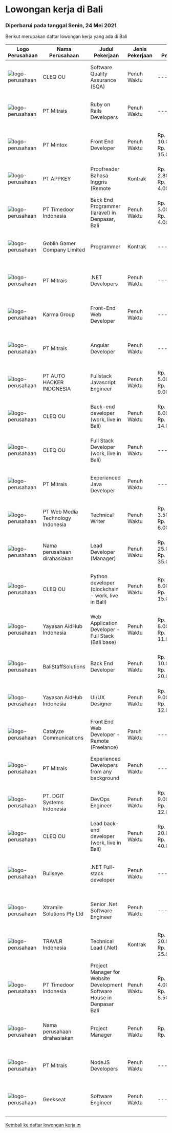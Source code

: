
  # Lowongan kerja di Bali

  ### Diperbarui pada tanggal Senin, 24 Mei 2021

  Berikut merupakan daftar lowongan kerja yang ada di Bali

  |Logo Perusahaan | Nama Perusahaan | Judul Pekerjaan | Jenis Pekerjaan | Gaji Pekerjaan | Lokasi | Deskripsi | Tanggal diunggah | Pranala |
  | -------------- | --------------- | --------------- | --------- | --------- | -------------- | ------- | ----------- | ----------- |
  |![logo-perusahaan](https://image-service-cdn.seek.com.au/83f6c0a379be672bd3733ebae34ee48ae48afc54/ee4dce1061f3f616224767ad58cb2fc751b8d2dc)|CLEQ OU|Software Quality Assurance (SQA)|Penuh Waktu|---|Badung|About ItsavirusItsavirus is a software company with offices in Bali, Singapore and Amsterdam. With a relative small group of people, we work on great...|Jumat, 21 Mei 2021|https://www.jobstreet.co.id/id/job/software-quality-assurance-sqa-3529495?token=0~31450783-7990-4fe9-854d-1316e11f145e&sectionRank=1&jobId=jobstreet-id-job-3529495|
|![logo-perusahaan](https://image-service-cdn.seek.com.au/873c75fc9ed6df00967320d343e4e2a794129d8b/ee4dce1061f3f616224767ad58cb2fc751b8d2dc)|PT Mitrais|Ruby on Rails Developers|Penuh Waktu|---|Bali|Build your Career with Mitrais ! We're urgently looking for experienced Ruby On Rails  Developers to be part of our team for an immediate...|Jumat, 21 Mei 2021|https://www.jobstreet.co.id/id/job/ruby-on-rails-developers-3529360?token=0~31450783-7990-4fe9-854d-1316e11f145e&sectionRank=2&jobId=jobstreet-id-job-3529360|
|![logo-perusahaan](https://image-service-cdn.seek.com.au/7f627038ce51e0bb6e4e1ec758f678af3c8dc431/ee4dce1061f3f616224767ad58cb2fc751b8d2dc)|PT Mintox|Front End Developer|Penuh Waktu|Rp. 10.000.000-Rp. 15.000.000|Bali|Our software company is looking for an experienced Front End Developer to work on our SaaS software application, we have teams in other country and...|Sabtu, 22 Mei 2021|https://www.jobstreet.co.id/id/job/front-end-developer-3527045?token=0~31450783-7990-4fe9-854d-1316e11f145e&sectionRank=3&jobId=jobstreet-id-job-3527045|
|![logo-perusahaan](https://image-service-cdn.seek.com.au/a649d7c89cbaeaa05135c6bfa64dfb4c72559d9b/ee4dce1061f3f616224767ad58cb2fc751b8d2dc)|PT APPKEY|Proofreader Bahasa Inggris (Remote|Kontrak|Rp. 2.800.000-Rp. 4.000.000|Denpasar|Dibutuhkan segera Proofreader yang bisa melakukan koreksi subtitle Bahasa Inggris dalam video berbahasa Jepang. Kemampuan berbahasa Jepang tidak...|Kamis, 20 Mei 2021|https://www.jobstreet.co.id/id/job/proofreader-bahasa-inggris-remote-3534027?token=0~31450783-7990-4fe9-854d-1316e11f145e&sectionRank=4&jobId=jobstreet-id-job-3534027|
|![logo-perusahaan](https://image-service-cdn.seek.com.au/9f2111bf08df94f0ea97d6b9f360a4952c081dc6/ee4dce1061f3f616224767ad58cb2fc751b8d2dc)|PT Timedoor Indonesia|Back End Programmer (laravel) in Denpasar, Bali|Penuh Waktu|Rp. 3.000.000-Rp. 4.000.000|Denpasar|If you want to develop yourself, Timedoor is one of the best places to start your career. Our team comes from various cultures. We welcome young...|Kamis, 20 Mei 2021|https://www.jobstreet.co.id/id/job/back-end-programmer-laravel-in-denpasar-bali-3528535?token=0~31450783-7990-4fe9-854d-1316e11f145e&sectionRank=5&jobId=jobstreet-id-job-3528535|
|![logo-perusahaan](https://image-service-cdn.seek.com.au/fe39cde3ef9d4dc6ecaffde1d27b59e40c5b2874/ee4dce1061f3f616224767ad58cb2fc751b8d2dc)|Goblin Gamer Company Limited|Programmer|Kontrak|---|Bali|Job HighlightsTo develop a logistic system for internal using web application / system.Software system development &amp; programming...|Kamis, 20 Mei 2021|https://www.jobstreet.co.id/id/job/programmer-4545842/origin/my?token=0~31450783-7990-4fe9-854d-1316e11f145e&sectionRank=6&jobId=jobstreet-my-job-4545842|
|![logo-perusahaan](https://image-service-cdn.seek.com.au/873c75fc9ed6df00967320d343e4e2a794129d8b/ee4dce1061f3f616224767ad58cb2fc751b8d2dc)|PT Mitrais|.NET Developers|Penuh Waktu|---|Denpasar|Build your Career with Mitrais !  We're looking for experienced .NET Software Engineers to be part of our team.  What will you be doing ?  Coding high...|Jumat, 21 Mei 2021|https://www.jobstreet.co.id/id/job/net-developers-3529365?token=0~31450783-7990-4fe9-854d-1316e11f145e&sectionRank=7&jobId=jobstreet-id-job-3529365|
|![logo-perusahaan](https://image-service-cdn.seek.com.au/8fa09eee0320660556707b875647ff389044baac/ee4dce1061f3f616224767ad58cb2fc751b8d2dc)|Karma Group|Front-End Web Developer|Penuh Waktu|---|Denpasar|We are an international Boutique Luxury Hospitality company with a tight-knit team of digital designers and developers. As we continue to expand, we...|Rabu, 19 Mei 2021|https://www.jobstreet.co.id/id/job/front-end-web-developer-3527814?token=0~31450783-7990-4fe9-854d-1316e11f145e&sectionRank=8&jobId=jobstreet-id-job-3527814|
|![logo-perusahaan](https://image-service-cdn.seek.com.au/873c75fc9ed6df00967320d343e4e2a794129d8b/ee4dce1061f3f616224767ad58cb2fc751b8d2dc)|PT Mitrais|Angular Developer|Penuh Waktu|---|Bali|Build your Career with Mitrais !  We're looking for experienced Angular Developer to be part of our team.  What will you be doing?  Liase with...|Jumat, 21 Mei 2021|https://www.jobstreet.co.id/id/job/angular-developer-3529367?token=0~31450783-7990-4fe9-854d-1316e11f145e&sectionRank=9&jobId=jobstreet-id-job-3529367|
|![logo-perusahaan](https://us.123rf.com/450wm/pavelstasevich/pavelstasevich1811/pavelstasevich181101027/112815900-stock-vector-no-image-available-icon-flat-vector.jpg?ver=6)|PT AUTO HACKER INDONESIA|Fullstack Javascript Engineer|Penuh Waktu|Rp. 5.000.000-Rp. 9.000.000|Bali|Weeii is a startup that creates value through profitable trading of second-hand scooters. We use the latest web, mobile, and cloud technologies and...|Jumat, 21 Mei 2021|https://www.jobstreet.co.id/id/job/fullstack-javascript-engineer-3525788?token=0~31450783-7990-4fe9-854d-1316e11f145e&sectionRank=10&jobId=jobstreet-id-job-3525788|
|![logo-perusahaan](https://image-service-cdn.seek.com.au/83f6c0a379be672bd3733ebae34ee48ae48afc54/ee4dce1061f3f616224767ad58cb2fc751b8d2dc)|CLEQ OU|Back-end developer (work, live in Bali)|Penuh Waktu|Rp. 8.000.000-Rp. 14.000.000|Badung|About ItsavirusItsavirus is a software company with offices in Bali, Singapore and Amsterdam. With a relative small group of people, we work on great...|Kamis, 20 Mei 2021|https://www.jobstreet.co.id/id/job/back-end-developer-work-live-in-bali-3529331?token=0~31450783-7990-4fe9-854d-1316e11f145e&sectionRank=11&jobId=jobstreet-id-job-3529331|
|![logo-perusahaan](https://image-service-cdn.seek.com.au/83f6c0a379be672bd3733ebae34ee48ae48afc54/ee4dce1061f3f616224767ad58cb2fc751b8d2dc)|CLEQ OU|Full Stack Developer (work, live in Bali)|Penuh Waktu|---|Badung|About ItsavirusItsavirus is a software company with offices in Bali, Singapore and Amsterdam. We work on great projects that have a positive impact...|Kamis, 20 Mei 2021|https://www.jobstreet.co.id/id/job/full-stack-developer-work-live-in-bali-3529321?token=0~31450783-7990-4fe9-854d-1316e11f145e&sectionRank=12&jobId=jobstreet-id-job-3529321|
|![logo-perusahaan](https://image-service-cdn.seek.com.au/873c75fc9ed6df00967320d343e4e2a794129d8b/ee4dce1061f3f616224767ad58cb2fc751b8d2dc)|PT Mitrais|Experienced Java Developer|Penuh Waktu|---|Bali|Build your Career with Mitrais!  We have clients who are urgently looking for Experienced Java developers for an immediate start. What will you be...|Sabtu, 22 Mei 2021|https://www.jobstreet.co.id/id/job/experienced-java-developer-3529373?token=0~31450783-7990-4fe9-854d-1316e11f145e&sectionRank=13&jobId=jobstreet-id-job-3529373|
|![logo-perusahaan](https://image-service-cdn.seek.com.au/2e906732392d6cfad85fb17ce0e2fbf025fe95da/ee4dce1061f3f616224767ad58cb2fc751b8d2dc)|PT Web Media Technology Indonesia|Technical Writer|Penuh Waktu|Rp. 3.500.000-Rp. 6.000.000|Bali|Niagahoster is a tech company based in Yogyakarta that provides web-hosting services. With a team full of marketing professionals we are looking for a...|Rabu, 19 Mei 2021|https://www.jobstreet.co.id/id/job/technical-writer-3532816?token=0~31450783-7990-4fe9-854d-1316e11f145e&sectionRank=14&jobId=jobstreet-id-job-3532816|
|![logo-perusahaan](https://us.123rf.com/450wm/pavelstasevich/pavelstasevich1811/pavelstasevich181101027/112815900-stock-vector-no-image-available-icon-flat-vector.jpg?ver=6)|Nama perusahaan dirahasiakan|Lead Developer (Manager)|Penuh Waktu|Rp. 25.000.000-Rp. 35.000.000|Bali|Ensure that the team continues to deliver high-quality results that satisfy clients' and partners' web technology needs. Foster a culture of...|Rabu, 19 Mei 2021|https://www.jobstreet.co.id/id/job/lead-developer-manager-3533160?token=0~31450783-7990-4fe9-854d-1316e11f145e&sectionRank=15&jobId=jobstreet-id-job-3533160|
|![logo-perusahaan](https://image-service-cdn.seek.com.au/83f6c0a379be672bd3733ebae34ee48ae48afc54/ee4dce1061f3f616224767ad58cb2fc751b8d2dc)|CLEQ OU|Python developer (blockchain - work, live in Bali)|Penuh Waktu|Rp. 8.000.000-Rp. 15.000.000|Badung|About MelalieMelalie is a peer-to-peer (P2P) mobility marketplace. On the Melalie platform, people can rent vehicles from each other, without the need...|Kamis, 20 Mei 2021|https://www.jobstreet.co.id/id/job/python-developer-blockchain-work-live-in-bali-3529319?token=0~31450783-7990-4fe9-854d-1316e11f145e&sectionRank=16&jobId=jobstreet-id-job-3529319|
|![logo-perusahaan](https://image-service-cdn.seek.com.au/9b692f209622949279e729a0faf85c537e22289b/ee4dce1061f3f616224767ad58cb2fc751b8d2dc)|Yayasan AidHub Indonesia|Web Application Developer - Full Stack (Bali base)|Penuh Waktu|Rp. 8.000.000-Rp. 11.000.000|Kuta|Responsibilities: This role will report to the IT Manager Candidate must be able to manage the complete software development process of the our...|Jumat, 21 Mei 2021|https://www.jobstreet.co.id/id/job/web-application-developer-full-stack-bali-base-3534843?token=0~31450783-7990-4fe9-854d-1316e11f145e&sectionRank=17&jobId=jobstreet-id-job-3534843|
|![logo-perusahaan](https://us.123rf.com/450wm/pavelstasevich/pavelstasevich1811/pavelstasevich181101027/112815900-stock-vector-no-image-available-icon-flat-vector.jpg?ver=6)|BaliStaffSolutions|Back End Developer|Penuh Waktu|Rp. 10.000.000-Rp. 20.000.000|Bali|We are looking for a Back-end developer (full-time) to join our team. You will be responsible for the server-side of our web applications. If you have...|Rabu, 19 Mei 2021|https://www.jobstreet.co.id/id/job/back-end-developer-3532865?token=0~31450783-7990-4fe9-854d-1316e11f145e&sectionRank=18&jobId=jobstreet-id-job-3532865|
|![logo-perusahaan](https://image-service-cdn.seek.com.au/9b692f209622949279e729a0faf85c537e22289b/ee4dce1061f3f616224767ad58cb2fc751b8d2dc)|Yayasan AidHub Indonesia|UI/UX Designer|Penuh Waktu|Rp. 9.000.000-Rp. 12.000.000|Badung|Duties and Responsibilities  This role will report to the AidHub IT Manager    Create and maintain AidHub logo and branding manual and identity Design...|Jumat, 21 Mei 2021|https://www.jobstreet.co.id/id/job/ui-ux-designer-3534783?token=0~31450783-7990-4fe9-854d-1316e11f145e&sectionRank=19&jobId=jobstreet-id-job-3534783|
|![logo-perusahaan](https://image-service-cdn.seek.com.au/7b0e442165d5a37f3d08361a23aff8a29b66fd62/ee4dce1061f3f616224767ad58cb2fc751b8d2dc)|Catalyze Communications|Front End Web Developer - Remote (Freelance)|Paruh Waktu|---|Bali|As part of our ongoing expansion, we seek a reliable, detailed, and experienced freelance Front end Web Developer to develop website projects using...|Rabu, 19 Mei 2021|https://www.jobstreet.co.id/id/job/front-end-web-developer-remote-freelance-3532928?token=0~31450783-7990-4fe9-854d-1316e11f145e&sectionRank=20&jobId=jobstreet-id-job-3532928|
|![logo-perusahaan](https://image-service-cdn.seek.com.au/873c75fc9ed6df00967320d343e4e2a794129d8b/ee4dce1061f3f616224767ad58cb2fc751b8d2dc)|PT Mitrais|Experienced Developers from any background|Penuh Waktu|---|Bali|Build your Career with Mitrais !  We're looking for experienced Software Engineers from any background to be part of our team.  What will you...|Kamis, 20 Mei 2021|https://www.jobstreet.co.id/id/job/experienced-developers-from-any-background-3528712?token=0~31450783-7990-4fe9-854d-1316e11f145e&sectionRank=21&jobId=jobstreet-id-job-3528712|
|![logo-perusahaan](https://image-service-cdn.seek.com.au/e93bc75036be941b9c3ff3a55670cb236457b0c4/ee4dce1061f3f616224767ad58cb2fc751b8d2dc)|PT. DGIT Systems Indonesia|DevOps Engineer|Penuh Waktu|Rp. 9.000.000-Rp. 12.000.000|Bali|DevOps Engineer The RoleWe are looking for a DevOps Engineer with excellent Linux system administration and management skills to support our teams...|Selasa, 18 Mei 2021|https://www.jobstreet.co.id/id/job/devops-engineer-3522002?token=0~31450783-7990-4fe9-854d-1316e11f145e&sectionRank=22&jobId=jobstreet-id-job-3522002|
|![logo-perusahaan](https://image-service-cdn.seek.com.au/83f6c0a379be672bd3733ebae34ee48ae48afc54/ee4dce1061f3f616224767ad58cb2fc751b8d2dc)|CLEQ OU|Lead back-end developer (work, live in Bali)|Penuh Waktu|Rp. 20.000.000-Rp. 40.000.000|Badung|Are you ready to take a next step in your career and also move to Bali? Are you eager to work on large, innovative projects for clients all over the...|Kamis, 20 Mei 2021|https://www.jobstreet.co.id/id/job/lead-back-end-developer-work-live-in-bali-3529315?token=0~31450783-7990-4fe9-854d-1316e11f145e&sectionRank=23&jobId=jobstreet-id-job-3529315|
|![logo-perusahaan](https://image-service-cdn.seek.com.au/4329f2adaf8878675016471f151f3764d887a060/ee4dce1061f3f616224767ad58cb2fc751b8d2dc)|Bullseye|.NET Full-stack developer|Penuh Waktu|---|Denpasar|We have an outstanding opportunity for a full-time .NET Full-stack developer with a passion for developing cutting-edge products. We are looking for a...|Rabu, 19 Mei 2021|https://www.jobstreet.co.id/id/job/net-full-stack-developer-3528088?token=0~31450783-7990-4fe9-854d-1316e11f145e&sectionRank=24&jobId=jobstreet-id-job-3528088|
|![logo-perusahaan](https://image-service-cdn.seek.com.au/886dbb766c5bd832cea6f1bb5b5374b094ca8917/ee4dce1061f3f616224767ad58cb2fc751b8d2dc)|Xtramile Solutions Pty Ltd|Senior .Net Software Engineer|Penuh Waktu|---|Bali|Innovative job opportunity offering a high salary package, attractive bonus remuneration and full remote working arrangement.This role will help...|Kamis, 20 Mei 2021|https://www.jobstreet.co.id/id/job/senior-net-software-engineer-3533449?token=0~31450783-7990-4fe9-854d-1316e11f145e&sectionRank=25&jobId=jobstreet-id-job-3533449|
|![logo-perusahaan](https://image-service-cdn.seek.com.au/0b12a742ea945bde3fd751c06ca5f47bb2053690/ee4dce1061f3f616224767ad58cb2fc751b8d2dc)|TRAVLR Indonesia|Technical Lead (.Net)|Kontrak|Rp. 20.000.000-Rp. 25.000.000|Badung|Technical Lead (.NET)We are searching for an innovative Technical Lead to join our company. As the Technical Lead, you will oversee the company’s...|Selasa, 18 Mei 2021|https://www.jobstreet.co.id/id/job/technical-lead-net-3521957?token=0~31450783-7990-4fe9-854d-1316e11f145e&sectionRank=26&jobId=jobstreet-id-job-3521957|
|![logo-perusahaan](https://image-service-cdn.seek.com.au/9f2111bf08df94f0ea97d6b9f360a4952c081dc6/ee4dce1061f3f616224767ad58cb2fc751b8d2dc)|PT Timedoor Indonesia|Project Manager for Website Development Software House in Denpasar Bali|Penuh Waktu|Rp. 4.000.000-Rp. 5.500.000|Bali|If you want to grow up yourself, Timedoor is one of the best places for your career. Our team has come from various culture. We welcome young people...|Senin, 17 Mei 2021|https://www.jobstreet.co.id/id/job/project-manager-for-website-development-software-house-in-denpasar-bali-3530056?token=0~31450783-7990-4fe9-854d-1316e11f145e&sectionRank=27&jobId=jobstreet-id-job-3530056|
|![logo-perusahaan](https://us.123rf.com/450wm/pavelstasevich/pavelstasevich1811/pavelstasevich181101027/112815900-stock-vector-no-image-available-icon-flat-vector.jpg?ver=6)|Nama perusahaan dirahasiakan|Project Manager|Penuh Waktu|Rp. 1.200-Rp. 1.600|Bali|Candidate must possess at least a Bachelor's Degree, Post Graduate Diploma, Professional Degree, Master's Degree, Others or equivalent. Required...|Senin, 17 Mei 2021|https://www.jobstreet.co.id/id/job/project-manager-8544433/origin/sg?token=0~31450783-7990-4fe9-854d-1316e11f145e&sectionRank=28&jobId=jobstreet-sg-job-8544433|
|![logo-perusahaan](https://image-service-cdn.seek.com.au/873c75fc9ed6df00967320d343e4e2a794129d8b/ee4dce1061f3f616224767ad58cb2fc751b8d2dc)|PT Mitrais|NodeJS Developers|Penuh Waktu|---|Bali|Build your Career with Mitrais! We're urgently looking for experienced NodeJS Developers to be part of our team for an immediate start.Our client is a...|Minggu, 16 Mei 2021|https://www.jobstreet.co.id/id/job/nodejs-developers-3529906?token=0~31450783-7990-4fe9-854d-1316e11f145e&sectionRank=29&jobId=jobstreet-id-job-3529906|
|![logo-perusahaan](https://image-service-cdn.seek.com.au/a94166d692fda70a364e9d5191d7ced8a65f1597/ee4dce1061f3f616224767ad58cb2fc751b8d2dc)|Geekseat|Software Engineer|Penuh Waktu|---|Denpasar|Have a seat with us! We are currently looking for an experienced Software Engineer to join our Awesome Engineering Team at our offices in Bali or...|Rabu, 19 Mei 2021|https://www.jobstreet.co.id/id/job/software-engineer-3532397?token=0~31450783-7990-4fe9-854d-1316e11f145e&sectionRank=30&jobId=jobstreet-id-job-3532397|


  [Kembali ke daftar lowongan kerja 🔙](../README.md#daftar-lowongan-kerja)
  